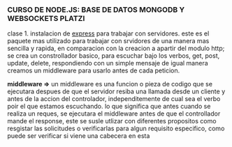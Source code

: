 ### CURSO DE NODE.JS: BASE DE DATOS MONGODB Y WEBSOCKETS PLATZI

clase 1. instalacion de [express](https://www.npmjs.com/package/express) para trabajar con servidores.
este es el paquete mas utilizado para trabajar con srvidores de una manera mas sencilla y rapida, en comparacion con la creacion a apartir del modulo http;
se crea un constrollador basico, para escuchar bajo los verbos, get, post, update, delete, respondiendo con un simple mensaje de igual manera creamos un middleware para usarlo antes de cada peticion.

**middleware =>** un middleware es una funcion o pieza de codigo que se ejecutara 
despues de que el servidor resiba una llamada desde un cliente y antes de 
la accion del controlador, independitemente de cual sea el verbo 
poir el que estamos escuchando. lo que significa que antes cuando se realiza un
reques, se ejecutara el middleware antes de que el controllador mande el response, este se susle utlizar con diferentes propositos como resgistar las solicitudes o verificarlas para algun requisito especifico, como puede ser verificar si viene una cabecera en esta